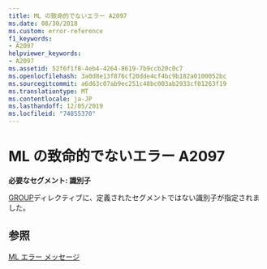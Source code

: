 ```yaml
---
title: ML の致命的でないエラー A2097
ms.date: 08/30/2018
ms.custom: error-reference
f1_keywords:
- A2097
helpviewer_keywords:
- A2097
ms.assetid: 52f6f1f8-4eb4-4264-8619-7b9ccb20c0c7
ms.openlocfilehash: 3a0d8e13f876cf20dde4cf4bc9b182a0100052bc
ms.sourcegitcommit: a6d63c07ab9ec251c48bc003ab2933cf01263f19
ms.translationtype: MT
ms.contentlocale: ja-JP
ms.lasthandoff: 12/05/2019
ms.locfileid: "74855370"
---
```

# <a name="ml-nonfatal-error-a2097"></a>ML の致命的でないエラー A2097

**必要なセグメント: 識別子**

[GROUP](../../assembler/masm/group.md)ディレクティブに、定義されたセグメントではない識別子が指定されました。

## <a name="see-also"></a>参照

[ML エラー メッセージ](../../assembler/masm/ml-error-messages.md)<br/>